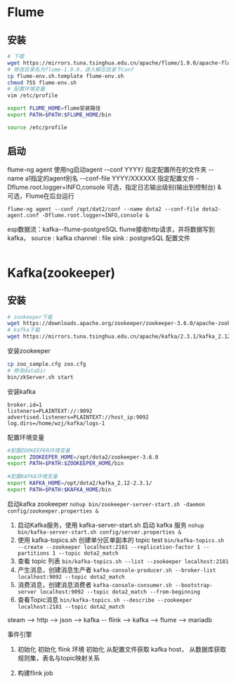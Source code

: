 # Flume

## 安装

```bash
# 下载
wget https://mirrors.tuna.tsinghua.edu.cn/apache/flume/1.9.0/apache-flume-1.9.0-bin.tar.gz
# 修改目录名为flume-1.9.0，进入解压目录下conf
cp flume-env.sh.template flume-env.sh
chmod 755 flume-env.sh
# 配置环境变量
vim /etc/profile

export FLUME_HOME=flume安装路径
export PATH=$PATH:$FLUME_HOME/bin

source /etc/profile
```

## 启动
flume-ng agent 使用ng启动agent 
--conf YYYY/ 指定配置所在的文件夹 
--name a1指定的agent别名 
--conf-file YYYY/XXXXXX 指定配置文件 
-Dflume.root.logger=INFO,console 可选，指定日志输出级别(输出到控制台) 
& 可选，Flume在后台运行

```
flume-ng agent --conf /opt/dat2/conf --name dota2 --conf-file dota2-agent.conf -Dflume.root.logger=INFO,console &
```

esp数据流：kafka--flume-postgreSQL
flume接收http请求，并将数据写到kafka，
source : kafka
channel : file
sink : postgreSQL
配置文件
```conf

```

# Kafka(zookeeper)

## 安装
```bash
# zookeeper下载
wget https://downloads.apache.org/zookeeper/zookeeper-3.6.0/apache-zookeeper-3.6.0-bin.tar.gz
# kafka下载
wget https://mirrors.tuna.tsinghua.edu.cn/apache/kafka/2.3.1/kafka_2.12-2.3.1.tgz
```

安装zookeeper
```bash
cp zoo_sample.cfg zoo.cfg
# 修改dataDir
bin/zkServer.sh start
```

安装kafka
```properties
broker.id=1
listeners=PLAINTEXT://:9092
advertised.listeners=PLAINTEXT://host_ip:9092
log.dirs=/home/wzj/kafka/logs-1
```

配置环境变量
```bash
#配置ZOOKEEPER环境变量
export ZOOKEEPER_HOME=/opt/dota2/zookeeper-3.6.0
export PATH=$PATH:$ZOOKEEPER_HOME/bin
 
#配置KAFKA环境变量
export KAFKA_HOME=/opt/dota2/kafka_2.12-2.3.1/
export PATH=$PATH:$KAFKA_HOME/bin
```

启动kafka zookeeper
`nohup bin/zookeeper-server-start.sh -daemon config/zookeeper.properties &`

1. 启动Kafka服务，使用 kafka-server-start.sh 启动 kafka 服务
`nohup bin/kafka-server-start.sh config/server.properties &`
2. 使用 kafka-topics.sh 创建单分区单副本的 topic test
`bin/kafka-topics.sh --create --zookeeper localhost:2181 --replication-factor 1 --partitions 1 --topic dota2_match`
3. 查看 topic 列表
`bin/kafka-topics.sh --list --zookeeper localhost:2181`
4. 产生消息，创建消息生产者
`kafka-console-producer.sh --broker-list localhost:9092 --topic dota2_match`
5. 消费消息，创建消息消费者
 `kafka-console-consumer.sh --bootstrap-server localhost:9092 --topic dota2_match --from-beginning`
6. 查看Topic消息
`bin/kafka-topics.sh --describe --zookeeper localhost:2181 --topic dota2_match`


steam --> http --> json --> kafka -- flink --> kafka --> flume --> mariadb


事件引擎

1. 初始化
初始化 flink 环境
初始化 从配置文件获取 kafka host，
    从数据库获取 规则集，表名与topic映射关系

2. 构建flink job

